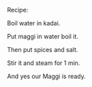 Recipe:

Boil water in kadai.

Put maggi in water boil it.

Then put spices and salt.

Stir it and steam for 1 min.

And yes our Maggi is ready.
